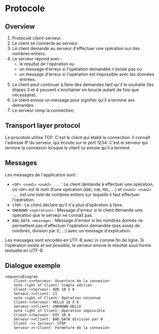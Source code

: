 # Protocole

## Overview
1. Protocole client-serveur.
2. Le client se connecte au serveur.
3. Le client demande au serveur d'effectuer une opération sur des nombres entiers.
4. Le serveur répond avec :
   * le résultat de l'opération ou 
   * un message d'erreur si l'opération demandée n'existe pas ou 
   * un message d'erreur si l'opération est impossible avec les données entrées. 
5. Le client peut continuer à faire des demandes tant qu'il le souhaite (les étapes 3 et 4 
   peuvent s'enchaîner en boucle autant de fois que nécessaire).
6. Le client envoie un message pour signifier qu'il a terminé ses demandes.
7. Le serveur romp la connection.

## Transport layer protocol
Le procotole utilise TCP. C'est le client qui établi la connection. Il connaît l'adresse IP du 
serveur, qui écoute sur le port 1234. C'est le serveur qui termine la connexion lorsque le client 
lui envoie qu'il a terminé.

## Messages
Les messages de l'application sont :
* `<OP> <num1> <num2> ...` : Le client demande à effectuer une opération, où `<OP>` est le nom 
  d'une opération (`ADD`, `SUB`, `MUL`, ...) et `<num1> <num2> ...` est une liste de nombres 
  entiers sur laquelle il faut effectuer l'opération.
* `STOP` : Le client déclare qu'il n'a plus d'opération à faire.
* `UNKNOWN <operation>` : Message d'erreur si le client demande une opération que le serveur ne 
  connaît pas.
* `BAD_DATA <message>` : Message d'erreur si les nombres donnés ne permettent pas d'effectuer 
  l'opération demandée (pas assez de nombres, division par 0, ...) avec un message d'explication.

Les messages sont encodés en UTF-8 avec \n comme fin de ligne. Si l'opération existe et est 
possible, le serveur envoie le résultat sous forme textuelle en UTF-8.

## Dialogue exemple

```mermaid
sequenceDiagram
    Client->>+Serveur: Ouverture de la connexion
    note right of Client: Simple adition
    Client->>Serveur: ADD 10 5 6
    Serveur->>Client: 21
    note right of Client: Opération inconnue
    Client->>Serveur: HELLO 10 5 6
    Serveur->>Client: UNKNOWN HELLO
    note right of Client: Opération impossible
    Client->>Serveur: DIV 10 0
    Serveur->>Client: BAD_DATA division par 0
    Client ->> Serveur: STOP
    Serveur->>-Client: Fermeture de la connexion
```


